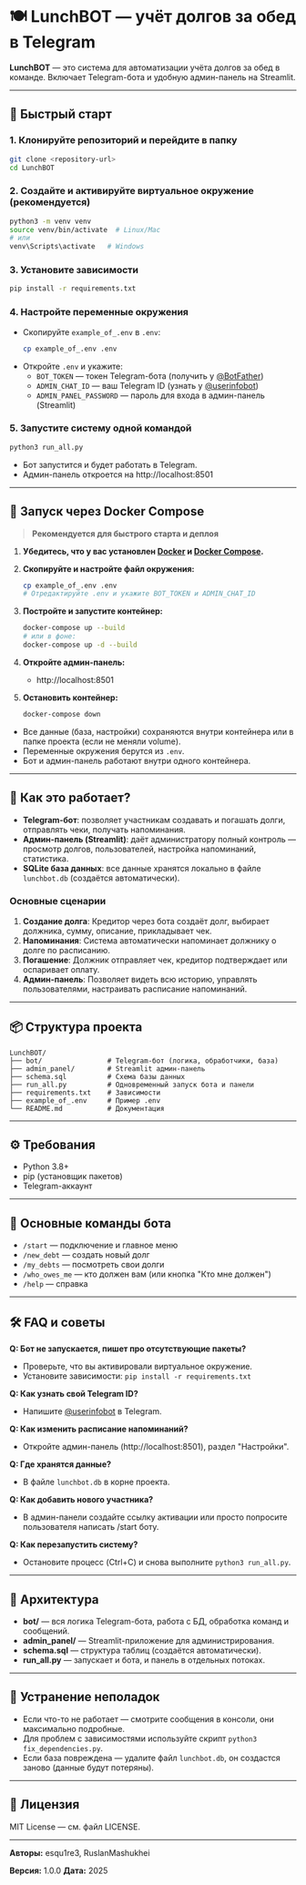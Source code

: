 # 🍽️ LunchBOT — учёт долгов за обед в Telegram

**LunchBOT** — это система для автоматизации учёта долгов за обед в команде. Включает Telegram-бота и удобную админ-панель на Streamlit.

---

## 🚀 Быстрый старт

### 1. Клонируйте репозиторий и перейдите в папку
```bash
git clone <repository-url>
cd LunchBOT
```

### 2. Создайте и активируйте виртуальное окружение (рекомендуется)
```bash
python3 -m venv venv
source venv/bin/activate  # Linux/Mac
# или
venv\Scripts\activate   # Windows
```

### 3. Установите зависимости
```bash
pip install -r requirements.txt
```

### 4. Настройте переменные окружения
- Скопируйте `example_of_.env` в `.env`:
  ```bash
  cp example_of_.env .env
  ```
- Откройте `.env` и укажите:
  - `BOT_TOKEN` — токен Telegram-бота (получить у [@BotFather](https://t.me/BotFather))
  - `ADMIN_CHAT_ID` — ваш Telegram ID (узнать у [@userinfobot](https://t.me/userinfobot))
  - `ADMIN_PANEL_PASSWORD` — пароль для входа в админ-панель (Streamlit)

### 5. Запустите систему одной командой
```bash
python3 run_all.py
```
- Бот запустится и будет работать в Telegram.
- Админ-панель откроется на http://localhost:8501

---

## 🐳 Запуск через Docker Compose

> **Рекомендуется для быстрого старта и деплоя**

1. **Убедитесь, что у вас установлен [Docker](https://www.docker.com/) и [Docker Compose](https://docs.docker.com/compose/).**

2. **Скопируйте и настройте файл окружения:**
   ```bash
   cp example_of_.env .env
   # Отредактируйте .env и укажите BOT_TOKEN и ADMIN_CHAT_ID
   ```

3. **Постройте и запустите контейнер:**
   ```bash
   docker-compose up --build
   # или в фоне:
   docker-compose up -d --build
   ```

4. **Откройте админ-панель:**
   - http://localhost:8501

5. **Остановить контейнер:**
   ```bash
   docker-compose down
   ```

- Все данные (база, настройки) сохраняются внутри контейнера или в папке проекта (если не меняли volume).
- Переменные окружения берутся из `.env`.
- Бот и админ-панель работают внутри одного контейнера.

---

## 🧐 Как это работает?

- **Telegram-бот**: позволяет участникам создавать и погашать долги, отправлять чеки, получать напоминания.
- **Админ-панель (Streamlit)**: даёт администратору полный контроль — просмотр долгов, пользователей, настройка напоминаний, статистика.
- **SQLite база данных**: все данные хранятся локально в файле `lunchbot.db` (создаётся автоматически).

### Основные сценарии
1. **Создание долга**: Кредитор через бота создаёт долг, выбирает должника, сумму, описание, прикладывает чек.
2. **Напоминания**: Система автоматически напоминает должнику о долге по расписанию.
3. **Погашение**: Должник отправляет чек, кредитор подтверждает или оспаривает оплату.
4. **Админ-панель**: Позволяет видеть всю историю, управлять пользователями, настраивать расписание напоминаний.

---

## 📦 Структура проекта

```
LunchBOT/
├── bot/                # Telegram-бот (логика, обработчики, база)
├── admin_panel/        # Streamlit админ-панель
├── schema.sql          # Схема базы данных
├── run_all.py          # Одновременный запуск бота и панели
├── requirements.txt    # Зависимости
├── example_of_.env     # Пример .env
└── README.md           # Документация
```

---

## ⚙️ Требования
- Python 3.8+
- pip (установщик пакетов)
- Telegram-аккаунт

---

## 📝 Основные команды бота
- `/start` — подключение и главное меню
- `/new_debt` — создать новый долг
- `/my_debts` — посмотреть свои долги
- `/who_owes_me` — кто должен вам (или кнопка "Кто мне должен")
- `/help` — справка

---

## 🛠️ FAQ и советы

**Q: Бот не запускается, пишет про отсутствующие пакеты?**
- Проверьте, что вы активировали виртуальное окружение.
- Установите зависимости: `pip install -r requirements.txt`

**Q: Как узнать свой Telegram ID?**
- Напишите [@userinfobot](https://t.me/userinfobot) в Telegram.

**Q: Как изменить расписание напоминаний?**
- Откройте админ-панель (http://localhost:8501), раздел "Настройки".

**Q: Где хранятся данные?**
- В файле `lunchbot.db` в корне проекта.

**Q: Как добавить нового участника?**
- В админ-панели создайте ссылку активации или просто попросите пользователя написать /start боту.

**Q: Как перезапустить систему?**
- Остановите процесс (Ctrl+C) и снова выполните `python3 run_all.py`.

---

## 🧩 Архитектура
- **bot/** — вся логика Telegram-бота, работа с БД, обработка команд и сообщений.
- **admin_panel/** — Streamlit-приложение для администрирования.
- **schema.sql** — структура таблиц (создаётся автоматически).
- **run_all.py** — запускает и бота, и панель в отдельных потоках.

---

## 🐞 Устранение неполадок
- Если что-то не работает — смотрите сообщения в консоли, они максимально подробные.
- Для проблем с зависимостями используйте скрипт `python3 fix_dependencies.py`.
- Если база повреждена — удалите файл `lunchbot.db`, он создастся заново (данные будут потеряны).

---

## 📄 Лицензия
MIT License — см. файл LICENSE.

---

**Авторы:** esqu1re3, RuslanMashukhei

**Версия:** 1.0.0
**Дата:** 2025 